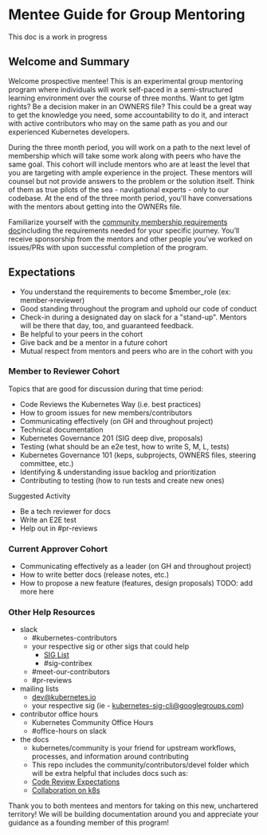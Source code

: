 # Mentee Guide for Group Mentoring
This doc is a work in progress

## Welcome and Summary
Welcome prospective mentee! This is an experimental group mentoring program
where individuals will work self-paced in a semi-structured learning environment
over the course of three months. Want to get lgtm rights? Be a decision maker in
an OWNERS file? This could be a great way to get the knowledge you need, some
accountability to do it, and interact with active contributors who may on the
same path as you and our experienced Kubernetes developers.

During the three month period, you will work on a path to the next level of
membership which will take some work along with peers who have the same goal.
This cohort will include mentors who are at least the level that you are
targeting with ample experience in the project. These mentors will counsel but
not provide answers to the problem or the solution itself. Think of them as true
pilots of the sea - navigational experts - only to our codebase. At the end of
the three month period, you'll have conversations with the mentors about getting
into the OWNERs file.

Familiarize yourself with the [community membership requirements doc]including
the requirements needed for your specific journey. You’ll receive sponsorship
from the mentors and other people you've worked on issues/PRs with upon
successful completion of the program.

## Expectations  
* You understand the requirements to become $member_role (ex: member->reviewer)
* Good standing throughout the program and uphold our code of conduct
* Check-in during a designated day on slack for a "stand-up". Mentors will be
there that day, too, and guaranteed feedback.
* Be helpful to your peers in the cohort
* Give back and be a mentor in a future cohort
* Mutual respect from mentors and peers who are in the cohort with you

### Member to Reviewer Cohort
Topics that are good for discussion during that time period:
* Code Reviews the Kubernetes Way (i.e. best practices)
* How to groom issues for new members/contributors
* Communicating effectively (on GH and throughout project)
* Technical documentation
* Kubernetes Governance 201 (SIG deep dive, proposals)
* Testing (what should be an e2e test, how to write S, M, L, tests)
* Kubernetes Governance 101 (keps, subprojects, OWNERS files, steering committee,
etc.)
* Identifying & understanding issue backlog and prioritization
* Contributing to testing (how to run tests and create new ones)

Suggested Activity
* Be a tech reviewer for docs
* Write an E2E test
* Help out in #pr-reviews

### Current Approver Cohort
* Communicating effectively as a leader (on GH and throughout project)
* How to write better docs (release notes, etc.)
* How to propose a new feature (features, design proposals)
TODO: add more here

### Other Help Resources
- slack
	- #kubernetes-contributors
	- your respective sig or other sigs that could help
		- [SIG List]
		- #sig-contribex
	- #meet-our-contributors
	- #pr-reviews
- mailing lists
	- dev@kubernetes.io
	- your respective sig (ie - kubernetes-sig-cli@googlegroups.com)
- contributor office hours
	- Kubernetes Community Office Hours
	- #office-hours on slack
- the docs
	- kubernetes/community is your friend for upstream workflows, processes, and
	information around contributing
	- This repo includes the community/contributors/devel folder which will be
	extra helpful that includes docs such as:
    - [Code Review Expectations]
    - [Collaboration on k8s]

Thank you to both mentees and mentors for taking on this new, unchartered
territory! We will be building documentation around you and appreciate your
guidance as a founding member of this program!

[community membership requirements doc]: /community-membership.md
[SIG List]: /sig-list.md
[Code Review Expectations]: /contributors/guide/expectations.md
[Collaboration on k8s]: /contributors/guide/collab.md
